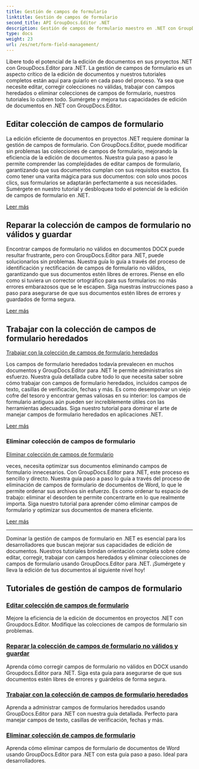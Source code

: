```yaml
---
title: Gestión de campos de formulario
linktitle: Gestión de campos de formulario
second_title: API GroupDocs.Editor .NET
description: Gestión de campos de formulario maestro en .NET con GroupDocs.Editor. Aprenda a editar, corregir, trabajar con colecciones heredadas y eliminar colecciones de campos de formulario sin problemas.
type: docs
weight: 23
url: /es/net/form-field-management/
---
```

Libere todo el potencial de la edición de documentos en sus proyectos .NET con GroupDocs.Editor para .NET. La gestión de campos de formulario es un aspecto crítico de la edición de documentos y nuestros tutoriales completos están aquí para guiarlo en cada paso del proceso. Ya sea que necesite editar, corregir colecciones no válidas, trabajar con campos heredados o eliminar colecciones de campos de formulario, nuestros tutoriales lo cubren todo. Sumérgete y mejora tus capacidades de edición de documentos en .NET con GroupDocs.Editor.

## Editar colección de campos de formulario

La edición eficiente de documentos en proyectos .NET requiere dominar la gestión de campos de formulario. Con GroupDocs.Editor, puede modificar sin problemas las colecciones de campos de formulario, mejorando la eficiencia de la edición de documentos. Nuestra guía paso a paso le permite comprender las complejidades de editar campos de formulario, garantizando que sus documentos cumplan con sus requisitos exactos. Es como tener una varita mágica para sus documentos: con solo unos pocos clics, sus formularios se adaptarán perfectamente a sus necesidades. Sumérgete en nuestro tutorial y desbloquea todo el potencial de la edición de campos de formulario en .NET.

[Leer más](./edit-form-field-collection/)

## Reparar la colección de campos de formulario no válidos y guardar

Encontrar campos de formulario no válidos en documentos DOCX puede resultar frustrante, pero con GroupDocs.Editor para .NET, puede solucionarlos sin problemas. Nuestra guía lo guía a través del proceso de identificación y rectificación de campos de formulario no válidos, garantizando que sus documentos estén libres de errores. Piense en ello como si tuviera un corrector ortográfico para sus formularios: no más errores embarazosos que se le escapen. Siga nuestras instrucciones paso a paso para asegurarse de que sus documentos estén libres de errores y guardados de forma segura.

[Leer más](./fix-invalid-form-field-collection-save/)

## Trabajar con la colección de campos de formulario heredados
[Trabajar con la colección de campos de formulario heredados](./work-legacy-form-field-collection/)

Los campos de formulario heredados todavía prevalecen en muchos documentos y GroupDocs.Editor para .NET le permite administrarlos sin esfuerzo. Nuestra guía detallada cubre todo lo que necesita saber sobre cómo trabajar con campos de formulario heredados, incluidos campos de texto, casillas de verificación, fechas y más. Es como desempolvar un viejo cofre del tesoro y encontrar gemas valiosas en su interior: los campos de formulario antiguos aún pueden ser increíblemente útiles con las herramientas adecuadas. Siga nuestro tutorial para dominar el arte de manejar campos de formulario heredados en aplicaciones .NET.

[Leer más](./work-legacy-form-field-collection/)

### Eliminar colección de campos de formulario
[Eliminar colección de campos de formulario](./remove-form-field-collection/)

veces, necesita optimizar sus documentos eliminando campos de formulario innecesarios. Con GroupDocs.Editor para .NET, este proceso es sencillo y directo. Nuestra guía paso a paso lo guía a través del proceso de eliminación de campos de formulario de documentos de Word, lo que le permite ordenar sus archivos sin esfuerzo. Es como ordenar tu espacio de trabajo: eliminar el desorden te permite concentrarte en lo que realmente importa. Siga nuestro tutorial para aprender cómo eliminar campos de formulario y optimizar sus documentos de manera eficiente.

[Leer más](./remove-form-field-collection/)

---

Dominar la gestión de campos de formulario en .NET es esencial para los desarrolladores que buscan mejorar sus capacidades de edición de documentos. Nuestros tutoriales brindan orientación completa sobre cómo editar, corregir, trabajar con campos heredados y eliminar colecciones de campos de formulario usando GroupDocs.Editor para .NET. ¡Sumérgete y lleva la edición de tus documentos al siguiente nivel hoy!
## Tutoriales de gestión de campos de formulario
### [Editar colección de campos de formulario](./edit-form-field-collection/)
Mejore la eficiencia de la edición de documentos en proyectos .NET con Groupdocs.Editor. Modifique las colecciones de campos de formulario sin problemas.
### [Reparar la colección de campos de formulario no válidos y guardar](./fix-invalid-form-field-collection-save/)
Aprenda cómo corregir campos de formulario no válidos en DOCX usando Groupdocs.Editor para .NET. Siga esta guía para asegurarse de que sus documentos estén libres de errores y guárdelos de forma segura.
### [Trabajar con la colección de campos de formulario heredados](./work-legacy-form-field-collection/)
Aprenda a administrar campos de formularios heredados usando GroupDocs.Editor para .NET con nuestra guía detallada. Perfecto para manejar campos de texto, casillas de verificación, fechas y más.
### [Eliminar colección de campos de formulario](./remove-form-field-collection/)
Aprenda cómo eliminar campos de formulario de documentos de Word usando GroupDocs.Editor para .NET con esta guía paso a paso. Ideal para desarrolladores.